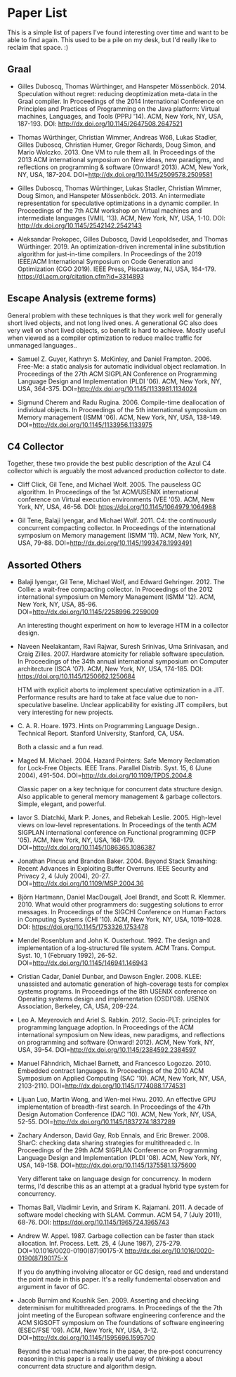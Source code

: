 # Paper List
This is a simple list of papers I've found interesting over time and want to be able to find again.  This used to be a pile on my desk, but I'd really like to reclaim that space.  :)  

## Graal

* Gilles Duboscq, Thomas Würthinger, and Hanspeter Mössenböck. 2014. Speculation without regret: reducing deoptimization meta-data in the Graal compiler. In Proceedings of the 2014 International Conference on Principles and Practices of Programming on the Java platform: Virtual machines, Languages, and Tools (PPPJ '14). ACM, New York, NY, USA, 187-193. DOI: http://dx.doi.org/10.1145/2647508.2647521

* Thomas Würthinger, Christian Wimmer, Andreas Wöß, Lukas Stadler, Gilles Duboscq, Christian Humer, Gregor Richards, Doug Simon, and Mario Wolczko. 2013. One VM to rule them all. In Proceedings of the 2013 ACM international symposium on New ideas, new paradigms, and reflections on programming & software (Onward! 2013). ACM, New York, NY, USA, 187-204. DOI=http://dx.doi.org/10.1145/2509578.2509581

* Gilles Duboscq, Thomas Würthinger, Lukas Stadler, Christian Wimmer, Doug Simon, and Hanspeter Mössenböck. 2013. An intermediate representation for speculative optimizations in a dynamic compiler. In Proceedings of the 7th ACM workshop on Virtual machines and intermediate languages (VMIL '13). ACM, New York, NY, USA, 1-10. DOI: http://dx.doi.org/10.1145/2542142.2542143

* Aleksandar Prokopec, Gilles Duboscq, David Leopoldseder, and Thomas Würthinger. 2019. An optimization-driven incremental inline substitution algorithm for just-in-time compilers. In Proceedings of the 2019 IEEE/ACM International Symposium on Code Generation and Optimization (CGO 2019). IEEE Press, Piscataway, NJ, USA, 164-179. https://dl.acm.org/citation.cfm?id=3314893

## Escape Analysis (extreme forms) 

General problem with these techniques is that they work well for generally short lived objects, and not long lived ones.  A generational GC also does very well on short lived objects, so benefit is hard to achieve.  Mostly useful when viewed as a compiler optimization to reduce malloc traffic for unmanaged languages..

* Samuel Z. Guyer, Kathryn S. McKinley, and Daniel Frampton. 2006. Free-Me: a static analysis for automatic individual object reclamation. In Proceedings of the 27th ACM SIGPLAN Conference on Programming Language Design and Implementation (PLDI '06). ACM, New York, NY, USA, 364-375. DOI=http://dx.doi.org/10.1145/1133981.1134024

* Sigmund Cherem and Radu Rugina. 2006. Compile-time deallocation of individual objects. In Proceedings of the 5th international symposium on Memory management (ISMM '06). ACM, New York, NY, USA, 138-149. DOI=http://dx.doi.org/10.1145/1133956.1133975

## C4 Collector

Together, these two provide the best public description of the Azul C4 collector which is arguably the most advanced production collector to date.

* Cliff Click, Gil Tene, and Michael Wolf. 2005. The pauseless GC algorithm. In Proceedings of the 1st ACM/USENIX international conference on Virtual execution environments (VEE '05). ACM, New York, NY, USA, 46-56. DOI: https://doi.org/10.1145/1064979.1064988

* Gil Tene, Balaji Iyengar, and Michael Wolf. 2011. C4: the continuously concurrent compacting collector. In Proceedings of the international symposium on Memory management (ISMM '11). ACM, New York, NY, USA, 79-88. DOI=http://dx.doi.org/10.1145/1993478.1993491

## Assorted Others

* Balaji Iyengar, Gil Tene, Michael Wolf, and Edward Gehringer. 2012. The Collie: a wait-free compacting collector. In Proceedings of the 2012 international symposium on Memory Management (ISMM '12). ACM, New York, NY, USA, 85-96. DOI=http://dx.doi.org/10.1145/2258996.2259009

   An interesting thought experiment on how to leverage HTM in a collector design. 

* Naveen Neelakantam, Ravi Rajwar, Suresh Srinivas, Uma Srinivasan, and Craig Zilles. 2007. Hardware atomicity for reliable software speculation. In Proceedings of the 34th annual international symposium on Computer architecture (ISCA '07). ACM, New York, NY, USA, 174-185. DOI: https://doi.org/10.1145/1250662.1250684

   HTM with explicit aborts to implement speculative optimization in a JIT.  Performance results are hard to take at face value due to non-speculative baseline.  Unclear applicability for existing JIT compilers, but very interesting for new projects.

* C. A. R. Hoare. 1973. Hints on Programming Language Design.. Technical Report. Stanford University, Stanford, CA, USA.

   Both a classic and a fun read.

* Maged M. Michael. 2004. Hazard Pointers: Safe Memory Reclamation for Lock-Free Objects. IEEE Trans. Parallel Distrib. Syst. 15, 6 (June 2004), 491-504. DOI=http://dx.doi.org/10.1109/TPDS.2004.8

   Classic paper on a key technique for concurrent data structure design.  Also applicable to general memory management & garbage collectors.  Simple, elegant, and powerful.
   
* Iavor S. Diatchki, Mark P. Jones, and Rebekah Leslie. 2005. High-level views on low-level representations. In Proceedings of the tenth ACM SIGPLAN international conference on Functional programming (ICFP '05). ACM, New York, NY, USA, 168-179. DOI=http://dx.doi.org/10.1145/1086365.1086387 

* Jonathan Pincus and Brandon Baker. 2004. Beyond Stack Smashing: Recent Advances in Exploiting Buffer Overruns. IEEE Security and Privacy 2, 4 (July 2004), 20-27. DOI=http://dx.doi.org/10.1109/MSP.2004.36 

* Björn Hartmann, Daniel MacDougall, Joel Brandt, and Scott R. Klemmer. 2010. What would other programmers do: suggesting solutions to error messages. In Proceedings of the SIGCHI Conference on Human Factors in Computing Systems (CHI '10). ACM, New York, NY, USA, 1019-1028. DOI: https://doi.org/10.1145/1753326.1753478 

* Mendel Rosenblum and John K. Ousterhout. 1992. The design and implementation of a log-structured file system. ACM Trans. Comput. Syst. 10, 1 (February 1992), 26-52. DOI=http://dx.doi.org/10.1145/146941.146943 

*  Cristian Cadar, Daniel Dunbar, and Dawson Engler. 2008. KLEE: unassisted and automatic generation of high-coverage tests for complex systems programs. In Proceedings of the 8th USENIX conference on Operating systems design and implementation (OSDI'08). USENIX Association, Berkeley, CA, USA, 209-224. 

* Leo A. Meyerovich and Ariel S. Rabkin. 2012. Socio-PLT: principles for programming language adoption. In Proceedings of the ACM international symposium on New ideas, new paradigms, and reflections on programming and software (Onward! 2012). ACM, New York, NY, USA, 39-54. DOI=http://dx.doi.org/10.1145/2384592.2384597 

* Manuel Fähndrich, Michael Barnett, and Francesco Logozzo. 2010. Embedded contract languages. In Proceedings of the 2010 ACM Symposium on Applied Computing (SAC '10). ACM, New York, NY, USA, 2103-2110. DOI=http://dx.doi.org/10.1145/1774088.1774531 

* Lijuan Luo, Martin Wong, and Wen-mei Hwu. 2010. An effective GPU implementation of breadth-first search. In Proceedings of the 47th Design Automation Conference (DAC '10). ACM, New York, NY, USA, 52-55. DOI=http://dx.doi.org/10.1145/1837274.1837289 

*  Zachary Anderson, David Gay, Rob Ennals, and Eric Brewer. 2008. SharC: checking data sharing strategies for multithreaded c. In Proceedings of the 29th ACM SIGPLAN Conference on Programming Language Design and Implementation (PLDI '08). ACM, New York, NY, USA, 149-158. DOI=http://dx.doi.org/10.1145/1375581.1375600 

   Very different take on language design for concurrency.  In modern terms, I'd describe this as an attempt at a gradual hybrid type system for concurrency.  

*  Thomas Ball, Vladimir Levin, and Sriram K. Rajamani. 2011. A decade of software model checking with SLAM. Commun. ACM 54, 7 (July 2011), 68-76. DOI: https://doi.org/10.1145/1965724.1965743 

*  Andrew W. Appel. 1987. Garbage collection can be faster than stack allocation. Inf. Process. Lett. 25, 4 (June 1987), 275-279. DOI=10.1016/0020-0190(87)90175-X http://dx.doi.org/10.1016/0020-0190(87)90175-X 

   If you do anything involving allocator or GC design, read and understand the point made in this paper.  It's a really fundemental observation and argument in favor of GC.

*  Jacob Burnim and Koushik Sen. 2009. Asserting and checking determinism for multithreaded programs. In Proceedings of the the 7th joint meeting of the European software engineering conference and the ACM SIGSOFT symposium on The foundations of software engineering (ESEC/FSE '09). ACM, New York, NY, USA, 3-12. DOI=http://dx.doi.org/10.1145/1595696.1595700 

   Beyond the actual mechanisms in the paper, the pre-post concurrency reasoning in this paper is a really useful way of *thinking* a about concurrent data structure and algorithm design.  


